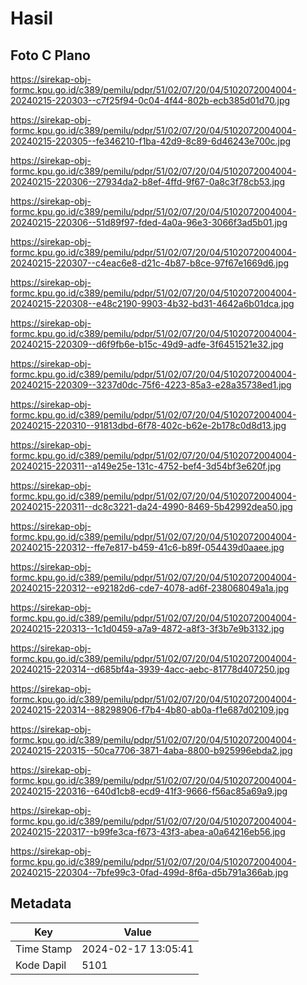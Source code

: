 # Hasil

## Foto C Plano

https://sirekap-obj-formc.kpu.go.id/c389/pemilu/pdpr/51/02/07/20/04/5102072004004-20240215-220303--c7f25f94-0c04-4f44-802b-ecb385d01d70.jpg

https://sirekap-obj-formc.kpu.go.id/c389/pemilu/pdpr/51/02/07/20/04/5102072004004-20240215-220305--fe346210-f1ba-42d9-8c89-6d46243e700c.jpg

https://sirekap-obj-formc.kpu.go.id/c389/pemilu/pdpr/51/02/07/20/04/5102072004004-20240215-220306--27934da2-b8ef-4ffd-9f67-0a8c3f78cb53.jpg

https://sirekap-obj-formc.kpu.go.id/c389/pemilu/pdpr/51/02/07/20/04/5102072004004-20240215-220306--51d89f97-fded-4a0a-96e3-3066f3ad5b01.jpg

https://sirekap-obj-formc.kpu.go.id/c389/pemilu/pdpr/51/02/07/20/04/5102072004004-20240215-220307--c4eac6e8-d21c-4b87-b8ce-97f67e1669d6.jpg

https://sirekap-obj-formc.kpu.go.id/c389/pemilu/pdpr/51/02/07/20/04/5102072004004-20240215-220308--e48c2190-9903-4b32-bd31-4642a6b01dca.jpg

https://sirekap-obj-formc.kpu.go.id/c389/pemilu/pdpr/51/02/07/20/04/5102072004004-20240215-220309--d6f9fb6e-b15c-49d9-adfe-3f6451521e32.jpg

https://sirekap-obj-formc.kpu.go.id/c389/pemilu/pdpr/51/02/07/20/04/5102072004004-20240215-220309--3237d0dc-75f6-4223-85a3-e28a35738ed1.jpg

https://sirekap-obj-formc.kpu.go.id/c389/pemilu/pdpr/51/02/07/20/04/5102072004004-20240215-220310--91813dbd-6f78-402c-b62e-2b178c0d8d13.jpg

https://sirekap-obj-formc.kpu.go.id/c389/pemilu/pdpr/51/02/07/20/04/5102072004004-20240215-220311--a149e25e-131c-4752-bef4-3d54bf3e620f.jpg

https://sirekap-obj-formc.kpu.go.id/c389/pemilu/pdpr/51/02/07/20/04/5102072004004-20240215-220311--dc8c3221-da24-4990-8469-5b42992dea50.jpg

https://sirekap-obj-formc.kpu.go.id/c389/pemilu/pdpr/51/02/07/20/04/5102072004004-20240215-220312--ffe7e817-b459-41c6-b89f-054439d0aaee.jpg

https://sirekap-obj-formc.kpu.go.id/c389/pemilu/pdpr/51/02/07/20/04/5102072004004-20240215-220312--e92182d6-cde7-4078-ad6f-238068049a1a.jpg

https://sirekap-obj-formc.kpu.go.id/c389/pemilu/pdpr/51/02/07/20/04/5102072004004-20240215-220313--1c1d0459-a7a9-4872-a8f3-3f3b7e9b3132.jpg

https://sirekap-obj-formc.kpu.go.id/c389/pemilu/pdpr/51/02/07/20/04/5102072004004-20240215-220314--d685bf4a-3939-4acc-aebc-81778d407250.jpg

https://sirekap-obj-formc.kpu.go.id/c389/pemilu/pdpr/51/02/07/20/04/5102072004004-20240215-220314--88298906-f7b4-4b80-ab0a-f1e687d02109.jpg

https://sirekap-obj-formc.kpu.go.id/c389/pemilu/pdpr/51/02/07/20/04/5102072004004-20240215-220315--50ca7706-3871-4aba-8800-b925996ebda2.jpg

https://sirekap-obj-formc.kpu.go.id/c389/pemilu/pdpr/51/02/07/20/04/5102072004004-20240215-220316--640d1cb8-ecd9-41f3-9666-f56ac85a69a9.jpg

https://sirekap-obj-formc.kpu.go.id/c389/pemilu/pdpr/51/02/07/20/04/5102072004004-20240215-220317--b99fe3ca-f673-43f3-abea-a0a64216eb56.jpg

https://sirekap-obj-formc.kpu.go.id/c389/pemilu/pdpr/51/02/07/20/04/5102072004004-20240215-220304--7bfe99c3-0fad-499d-8f6a-d5b791a366ab.jpg


## Metadata

| Key        | Value               |
| ---------- | ------------------- |
| Time Stamp | 2024-02-17 13:05:41 |
| Kode Dapil | 5101                |



